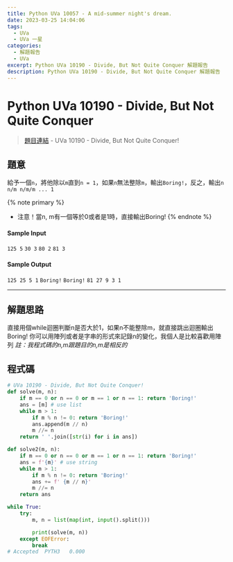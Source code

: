```yaml
---
title: Python UVa 10057 - A mid-summer night's dream.
date: 2023-03-25 14:04:06
tags:
  - UVa
  - UVa 一星
categories:
  - 解題報告
  - UVa
excerpt: Python UVa 10190 - Divide, But Not Quite Conquer 解題報告
description: Python UVa 10190 - Divide, But Not Quite Conquer 解題報告
---
```

# Python UVa 10190 - Divide, But Not Quite Conquer

>[題目連結](https://onlinejudge.org/index.php?option=com_onlinejudge&Itemid=8&page=show_problem&category=0&problem=1131&mosmsg=Submission+received+with+ID+28315580) - UVa 10190 - Divide, But Not Quite Conquer!



## 題意
給予一個`n`，將他除以`m`直到`n = 1`，如果`n`無法整除`m`，輸出`Boring!`，反之，輸出`n n/m n/m/m ... 1`

{% note primary %}
 - 注意！當n, m有一個等於0或者是1時，直接輸出Boring!
{% endnote %}

#### Sample Input 
`125 5`
`30 3`
`80 2`
`81 3`

#### Sample Output 
`125 25 5 1`
`Boring!`
`Boring!`
`81 27 9 3 1`

---
## 解題思路
直接用個while迴圈判斷n是否大於1，如果n不能整除m，就直接跳出迴圈輸出Boring!
你可以用陣列或者是字串的形式來記錄n的變化，我個人是比較喜歡用陣列
*註：我程式碼的n,m跟題目的n,m是相反的*



## 程式碼
```python
# UVa 10190 - Divide, But Not Quite Conquer!
def solve(m, n):
    if m == 0 or n == 0 or m == 1 or n == 1: return 'Boring!' 
    ans = [m] # use list
    while m > 1:
        if m % n != 0: return 'Boring!'
        ans.append(m // n)
        m //= n
    return ' '.join([str(i) for i in ans])

def solve2(m, n):
    if m == 0 or n == 0 or m == 1 or n == 1: return 'Boring!' 
    ans = f'{m}' # use string
    while m > 1:
        if m % n != 0: return 'Boring!'
        ans += f' {m // n}'
        m //= n
    return ans

while True:
    try:
        m, n = list(map(int, input().split()))

        print(solve(m, n))
    except EOFError:
        break
# Accepted	PYTH3	0.000
```